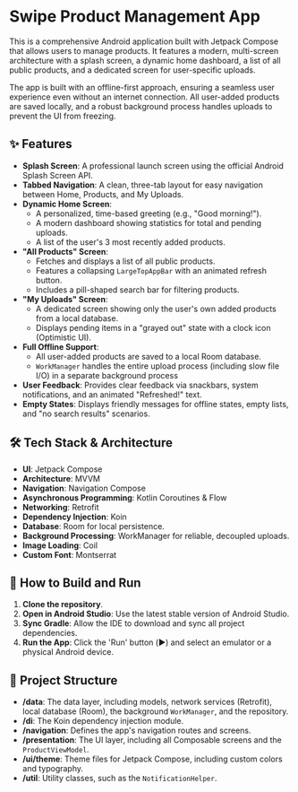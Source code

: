 # Swipe Product Management App

This is a comprehensive Android application built with Jetpack Compose that allows users to manage products. It features a modern, multi-screen architecture with a splash screen, a dynamic home dashboard, a list of all public products, and a dedicated screen for user-specific uploads.

The app is built with an offline-first approach, ensuring a seamless user experience even without an internet connection. All user-added products are saved locally, and a robust background process handles uploads to prevent the UI from freezing.

## ✨ Features

-   **Splash Screen**: A professional launch screen using the official Android Splash Screen API.
-   **Tabbed Navigation**: A clean, three-tab layout for easy navigation between Home, Products, and My Uploads.
-   **Dynamic Home Screen**:
    -   A personalized, time-based greeting (e.g., "Good morning!").
    -   A modern dashboard showing statistics for total and pending uploads.
    -   A list of the user's 3 most recently added products.
-   **"All Products" Screen**:
    -   Fetches and displays a list of all public products.
    -   Features a collapsing `LargeTopAppBar` with an animated refresh button.
    -   Includes a pill-shaped search bar for filtering products.
-   **"My Uploads" Screen**:
    -   A dedicated screen showing only the user's own added products from a local database.
    -   Displays pending items in a "grayed out" state with a clock icon (Optimistic UI).
-   **Full Offline Support**:
    -   All user-added products are saved to a local Room database.
    -   `WorkManager` handles the entire upload process (including slow file I/O) in a separate background process
-   **User Feedback**: Provides clear feedback via snackbars, system notifications, and an animated "Refreshed!" text.
-   **Empty States**: Displays friendly messages for offline states, empty lists, and "no search results" scenarios.

## 🛠 Tech Stack & Architecture

-   **UI**: Jetpack Compose
-   **Architecture**: MVVM
-   **Navigation**: Navigation Compose
-   **Asynchronous Programming**: Kotlin Coroutines & Flow
-   **Networking**: Retrofit
-   **Dependency Injection**: Koin
-   **Database**: Room for local persistence.
-   **Background Processing**: WorkManager for reliable, decoupled uploads.
-   **Image Loading**: Coil
-   **Custom Font**: Montserrat

## 🚀 How to Build and Run

1.  **Clone the repository**.
2.  **Open in Android Studio**: Use the latest stable version of Android Studio.
3.  **Sync Gradle**: Allow the IDE to download and sync all project dependencies.
4.  **Run the App**: Click the 'Run' button (▶️) and select an emulator or a physical Android device.

## 📂 Project Structure

-   **/data**: The data layer, including models, network services (Retrofit), local database (Room), the background `WorkManager`, and the repository.
-   **/di**: The Koin dependency injection module.
-   **/navigation**: Defines the app's navigation routes and screens.
-   **/presentation**: The UI layer, including all Composable screens and the `ProductViewModel`.
-   **/ui/theme**: Theme files for Jetpack Compose, including custom colors and typography.
-   **/util**: Utility classes, such as the `NotificationHelper`.